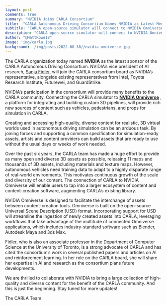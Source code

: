 ```yaml
---
layout: post
comments: true
summary: "NVIDIA Joins CARLA Consortium"
title:  "CARLA Autonomous Driving Consortium Names NVIDIA as Latest Member"
subtitle: "CARLA open-source simulator will connect to NVIDIA Omniverse, expanding access to simulation-ready content"
description: "CARLA open-source simulator will connect to NVIDIA Omniverse, expanding access to simulation-ready content"
author: "@MattRowe18"
image: 'img/carla.jpg'
background: '/img/posts/2022-08-30//nvidia-omniverse.jpg'
---
```


The CARLA organization today named __NVIDIA__ as the latest sponsor of the CARLA Autonomous Driving Consortium. NVIDIA’s vice president of AI research, [Sanja Fidler](https://www.linkedin.com/in/sanja-fidler-2846a1a/?originalSubdomain=ca), will join the CARLA consortium board as NVIDIA’s representative, alongside existing representatives from Intel, Toyota Research Institute, Futurewei, and GuardStrike.

NVIDIA’s participation in the consortium will provide many benefits to the CARLA community. Connecting the CARLA simulator to [__NVIDIA Omniverse__](https://www.nvidia.com/en-us/omniverse/) , a platform for integrating and building custom 3D pipelines, will provide rich new sources of content such as vehicles, pedestrians, and props for simulation in CARLA. 

Creating and accessing high-quality, diverse content for realistic, 3D virtual worlds used in autonomous driving simulation can be an arduous task. By joining forces and supporting a common specification for simulation-ready assets, artists and content providers can build assets that are ready to use without the usual days or weeks of work needed.

Over the past six years, the CARLA team has made a huge effort to provide as many open and diverse 3D assets as possible, releasing 11 maps and thousands of 3D assets, including materials and texture maps. However, autonomous vehicles need training data to adapt to a highly disparate range of real-world environments. This motivates continuous growth of the scale and diversity of our content. The connection of CARLA to NVIDIA Omniverse will enable users to tap into a larger ecosystem of content and content-creation software, augmenting CARLA’s existing library.

NVIDIA Omniverse is designed to facilitate the interchange of assets between content-creation tools. Omniverse is built on the open-source Universal Scene Description (USD) format. Incorporating support for USD will streamline the ingestion of newly created assets into CARLA, leveraging workflows that take advantage of the multitude of connected Omniverse applications, which includes industry-standard software such as Blender, Autodesk Maya and 3ds Max. 

Fidler, who is also an associate professor in the Department of Computer Science at the University of Toronto, is a strong advocate of CARLA and has cited the consortium’s work in several published papers and articles on AI and reinforcement learning. In her role on the CARLA board, she will share her expertise in AI and research as the consortium plans future developments.

We are thrilled to collaborate with NVIDIA to bring a large collection of high-quality and diverse content for the benefit of the CARLA community. And this is just the beginning. Stay tuned for more updates!

The CARLA Team
